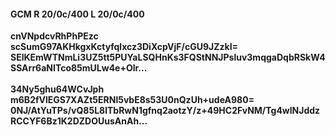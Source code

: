 #### GCM R 20/0c/400 L 20/0c/400
**cnVNpdcvRhPhPEzc**<br/>**scSumG97AKHkgxKctyfqlxcz3DiXcpVjF/cGU9JZzkI=**<br/>**SElKEmWTNmLi3UZ5tt5PUYaLSQHnKs3FQStNNJPsluv3mqgaDqbRSkW4SSArr6aNITco85mULw4e+Olr...**<br/><br/>
**34Ny5ghu64WCvJph**<br/>**m6B2fVlEGS7XAZt5ERNl5vbE8s53U0nQzUh+udeA980=**<br/>**0NJ/AtYuTPs/vQ85L8lTbRwN1gfnq2aotzY/z+49HC2FvNM/Tg4wlNJddzRCCYF6Bz1K2DZDOUusAnAh...**